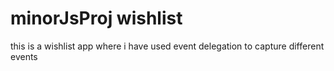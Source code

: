 # minorJsProj wishlist

this is a wishlist app where i have used event delegation to capture different events